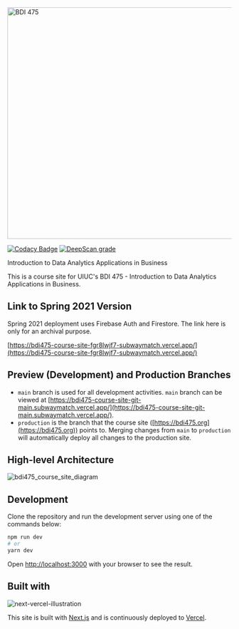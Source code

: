 <img src="https://user-images.githubusercontent.com/1064036/131784194-5ef26a86-684b-4362-91fc-fa5dbcaf396e.png" alt="BDI 475" width="520" />

[![Codacy Badge](https://app.codacy.com/project/badge/Grade/705f981145c54b278af0066fad01f505)](https://www.codacy.com/gh/subwaymatch/bdi475-course-site/dashboard?utm_source=github.com&amp;utm_medium=referral&amp;utm_content=subwaymatch/bdi475-course-site&amp;utm_campaign=Badge_Grade)
[![DeepScan grade](https://deepscan.io/api/teams/10181/projects/15454/branches/308854/badge/grade.svg)](https://deepscan.io/dashboard#view=project&tid=10181&pid=15454&bid=308854)

Introduction to Data Analytics Applications in Business

This is a course site for UIUC's BDI 475 - Introduction to Data Analytics Applications in Business.

## Link to Spring 2021 Version

Spring 2021 deployment uses Firebase Auth and Firestore. The link here is only for an archival purpose.

[https://bdi475-course-site-fgr8lwjf7-subwaymatch.vercel.app/](https://bdi475-course-site-fgr8lwjf7-subwaymatch.vercel.app/)

## Preview (Development) and Production Branches

- `main` branch is used for all development activities. `main` branch can be viewed at [https://bdi475-course-site-git-main.subwaymatch.vercel.app/](https://bdi475-course-site-git-main.subwaymatch.vercel.app/).
- `production` is the branch that the course site ([https://bdi475.org](https://bdi475.org)) points to. Merging changes from `main` to `production` will automatically deploy all changes to the production site.

## High-level Architecture

![bdi475_course_site_diagram](https://user-images.githubusercontent.com/1064036/131784149-649b5d86-a074-41ba-af66-f1a6f2489bcf.png)

## Development

Clone the repository and run the development server using one of the commands below:

```bash
npm run dev
# or
yarn dev
```

Open [http://localhost:3000](http://localhost:3000) with your browser to see the result.


## Built with

![next-vercel-illustration](https://user-images.githubusercontent.com/1064036/89702608-860a2900-d908-11ea-83ad-aa228b4322ae.jpg)

This site is built with [Next.js](https://nextjs.org/) and is continuously deployed to [Vercel](https://vercel.com/).
